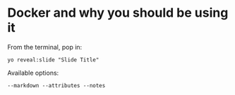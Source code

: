 
# Docker and why you should be using it

From the terminal, pop in:

  ```yo reveal:slide "Slide Title"```

Available options:

 ```--markdown --attributes --notes```
